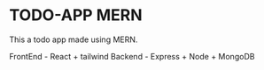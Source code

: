 # TODO-APP MERN 

This a todo app made using MERN.

FrontEnd - React + tailwind
Backend - Express + Node + MongoDB

